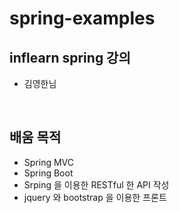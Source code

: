 # spring-examples

## inflearn spring 강의
* 김영한님 

</br>

## 배움 목적 
* Spring MVC 
* Spring Boot
* Srping 을 이용한 RESTful 한 API 작성
* jquery 와 bootstrap 을 이용한 프론트
